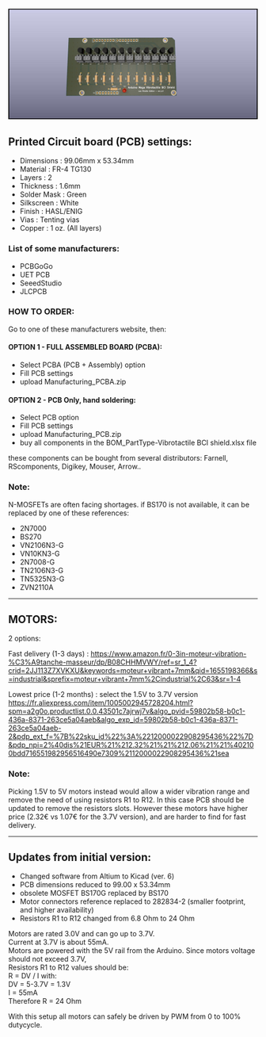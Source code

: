 ![Vibrotactile BCI Shield](/vibrotactile_BCI_shield_top2.jpg?raw=true "Vibrotactile BCI Shield")

## Printed Circuit board (PCB) settings:

- Dimensions  : 99.06mm x 53.34mm
- Material    : FR-4 TG130
- Layers      : 2
- Thickness   : 1.6mm
- Solder Mask : Green
- Silkscreen  : White
- Finish      : HASL/ENIG
- Vias        : Tenting vias
- Copper      : 1 oz. (All layers) 

### List of some manufacturers:
- PCBGoGo
- UET PCB
- SeeedStudio
- JLCPCB

### HOW TO ORDER:

Go to one of these manufacturers website, then:

#### OPTION 1 - FULL ASSEMBLED BOARD (PCBA):

- Select PCBA (PCB + Assembly) option
- Fill PCB settings
- upload Manufacturing_PCBA.zip


#### OPTION 2 - PCB Only, hand soldering:

- Select PCB option
- Fill PCB settings
- upload Manufacturing_PCB.zip
- buy all components in the BOM_PartType-Vibrotactile BCI shield.xlsx file

these components can be bought from several distributors:
Farnell, RScomponents, Digikey, Mouser, Arrow..

### Note:
N-MOSFETs are often facing shortages. 
if BS170 is not available, it can be replaced by one of these references:
- 2N7000
- BS270
- VN2106N3-G
- VN10KN3-G
- 2N7008-G
- TN2106N3-G
- TN5325N3-G
- ZVN2110A

---

## MOTORS:

2 options:

Fast delivery (1-3 days) :
https://www.amazon.fr/0-3in-moteur-vibration-%C3%A9tanche-masseur/dp/B08CHHMVWY/ref=sr_1_4?crid=2JJ113Z7XVKXU&keywords=moteur+vibrant+7mm&qid=1655198366&s=industrial&sprefix=moteur+vibrant+7mm%2Cindustrial%2C63&sr=1-4

Lowest price (1-2 months) : select the 1.5V to 3.7V version
https://fr.aliexpress.com/item/1005002945728204.html?spm=a2g0o.productlist.0.0.43501c7ajrwj7v&algo_pvid=59802b58-b0c1-436a-8371-263ce5a04aeb&algo_exp_id=59802b58-b0c1-436a-8371-263ce5a04aeb-2&pdp_ext_f=%7B%22sku_id%22%3A%2212000022908295436%22%7D&pdp_npi=2%40dis%21EUR%21%212.32%21%21%212.06%21%21%402100bdd716551982956516490e7309%2112000022908295436%21sea

### Note: 
Picking 1.5V to 5V motors instead would allow a wider vibration range and remove the need of using resistors R1 to R12.
In this case PCB should be updated to remove the resistors slots.
However these motors have higher price (2.32€ vs 1.07€ for the 3.7V version), and are harder to find for fast delivery.

---

## Updates from initial version:

- Changed software from Altium to Kicad (ver. 6)
- PCB dimensions reduced to 99.00 x 53.34mm
- obsolete MOSFET BS170G replaced by BS170
- Motor connectors reference replaced to 282834-2 (smaller footprint, and higher availability)
- Resistors R1 to R12 changed from 6.8 Ohm to 24 Ohm

Motors are rated 3.0V and can go up to 3.7V.  
Current at 3.7V is about 55mA.  
Motors are powered with the 5V rail from the Arduino. Since motors voltage should not exceed 3.7V,  
Resistors R1 to R12 values should be:  
R = DV / I with:  
DV = 5-3.7V = 1.3V  
I = 55mA  
Therefore R = 24 Ohm  

With this setup all motors can safely be driven by PWM from 0 to 100% dutycycle.

